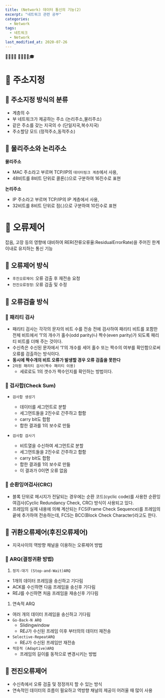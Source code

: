 ```yaml
---
title: (Network) 데이터 통신의 기능(2)
excerpt: "네트워크 관련 공부"
categories:
  - Network
tags:
  - 네트워크
  - Network
last_modified_at: 2020-07-26
---
```

💼📝🔑⏰ 📙📓📘📒🎓

# 💼 주소지정
## 📝 주소지정 방식의 분류
- 계층의 수
- 부 네트워크가 제공하는 주소 (논리주소,물리주소) 
- 같은 주소를 갖는 지국의 수 (단일지국,복수지국) 
- 주소할당 모드 (정적주소,동적주소)

## 📝 물리주소와 논리주소
**물리주소**
- MAC 주소라고 부르며 TCP/IP의 `데이터링크 계층`에서 사용, 
- 48비트를 8비트 단위로 콜론(:)으로 구분하여 16진수로 표현

**논리주소**
- IP 주소라고 부르며 TCP/IP의 IP 계층에서 사용, 
- 32비트를 8비트 단위로 점(.)으로 구분하여 10진수로 표현

# 💼 오류제어
잡음, 고장 등의 영향에 대비하여 RER(잔류오류율:ResidualErrorRate)을 주어진 한계 이내로 유지하는 통신 기능

## 📝 오류제어 방식
- `후진오류제어`: 오류 검출 후 재전송 요청
- `전진오류정정`: 오류 검출 및 수정

## 📝 오류검출 방식
### 🔑 패리티 검사
- 패리티 검사는 각각의 문자의 비트 수를 전송 전에 검사하여 패리티 비트를 포함한 전체 비트에서 ‘1’의 개수가 홀수(odd parity)나 짝수(even parity)가 되도록 패리티 비트를 더해 주는 것이다. 
- 수신측은 수신된 문자에서 ‘1’의 개수를 세어 홀수 또는 짝수의 여부를 확인함으로써 오류를 검출하는 방식이다.
- **동시에 짝수개의 비트 오류가 발생할 경우 오류 검출을 못한다**
- `2차원 패리티 검사(짝수 패리티 이용)`
  + 세로로도 1의 갯수가 짝수인지를 확인하는 방법이다.

### 🔑 검사합(Check Sum)
- `검사합 생성기`
  + 데이터를 세그먼트로 분할
  + 세그먼트들을 2진수로 간주하고 합함
  + carry bit도 합함
  + 합한 결과를 1의 보수로 만듦

- `검사합 검사기`
  + 비트열을 수신하여 세그먼트로 분할
  + 세그먼트들을 2진수로 간주하고 합함
  + carry bit도 합함 
  + 합한 결과를 1의 보수로 만듦
  + 이 결과가 0이면 오류 없음


### 🔑 순환잉여검사(CRC)
- 블록 단위로 메시지가 전달되는 경우에는 순환 코드(cyclic code)를 사용한 순환잉여검사(Cyclic Redundancy Check, CRC) 방식이 사용되고 있다. 
- 프레임의 실제 내용에 의해 계산되는 FCS(Frame Check Sequence)를 프레임의 끝에 추가하여 전송하는데, FCS는 BCC(Block Check Character)라고도 한다.

## 📝 귀환오류제어(후진오류제어)
- 지국사이의 역방향 채널을 이용하는 오류제어 방법

### 🔑 ARQ(결정귀환 방법)
1. `정지-대기 (Stop-and-Wait)ARQ`
- 1개의 데이터 프레임을 송신하고 기다림
- ACK를 수신하면 다음 프레임을 송신후 기다림
- REJ를 수신하면 처음 프레임을 재송신후 기다림
1. 연속적 ARQ
- 여러 개의 데이터 프레임을 송신하고 기다림
- `Go-Back-N ARQ`
  + Slidingwindow
  + REJ가 수신된 프레임 이후 부터의의 데이터 재전송
- `Selective-RepeatARQ`
  + REJ가 수신된 프레임만 재전송
- `적응적 (Adaptive)ARQ`
  + 프레임의 길이를 동적으로 변경시키는 방법

## 📝 전진오류제어
- 수신측에서 오류 검출 및 정정까지 할 수 있는 방식
- 연속적인 데이터의 흐름이 필요하고 역방향 채널의 제공이 어려울 때 많이 사용